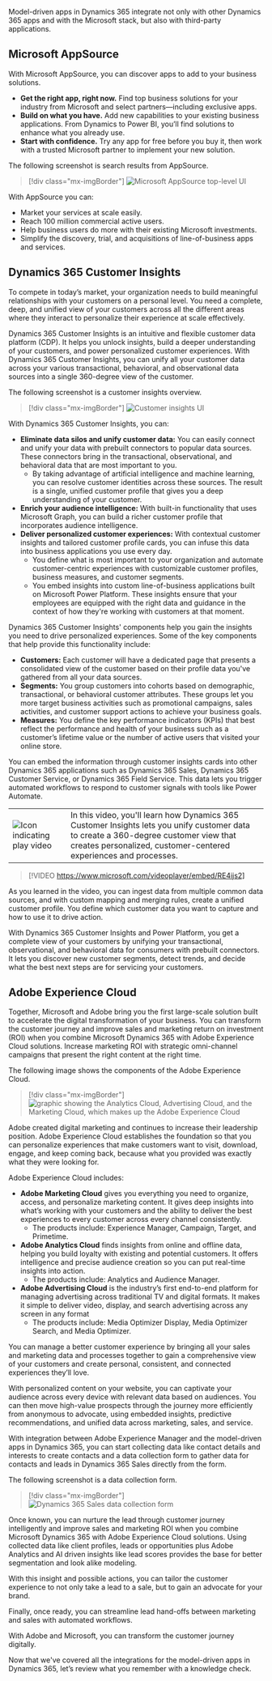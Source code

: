 ﻿Model-driven apps in Dynamics 365 integrate not only with other Dynamics 365 apps and with the Microsoft stack, but also with third-party applications.

## Microsoft AppSource

With Microsoft AppSource, you can discover apps to add to your business solutions. 

* **Get the right app, right now.** Find top business solutions for your industry from Microsoft and select partners—including exclusive apps.
* **Build on what you have.** Add new capabilities to your existing business applications. From Dynamics to Power BI, you’ll find solutions to enhance what you already use.
* **Start with confidence.** Try any app for free before you buy it, then work with a trusted Microsoft partner to implement your new solution.

The following screenshot is search results from AppSource.

> [!div class="mx-imgBorder"]
> ![Microsoft AppSource top-level UI](../media/m09-image11.png)

With AppSource you can:

* Market your services at scale easily.
* Reach 100 million commercial active users.
* Help business users do more with their existing Microsoft investments.
* Simplify the discovery, trial, and acquisitions of line-of-business apps and services.

## Dynamics 365 Customer Insights

To compete in today’s market, your organization needs to build meaningful relationships with your customers on a personal level. You need a complete, deep, and unified view of your customers across all the different areas where they interact to personalize their experience at scale effectively.

Dynamics 365 Customer Insights is an intuitive and flexible customer data platform (CDP). It helps you unlock insights, build a deeper understanding of your customers, and power personalized customer experiences. With Dynamics 365 Customer Insights, you can unify all your customer data across your various transactional, behavioral, and observational data sources into a single 360-degree view of the customer. 

The following screenshot is a customer insights overview.

> [!div class="mx-imgBorder"]
> ![Customer insights UI](../media/m09-image12.png)

With Dynamics 365 Customer Insights, you can:

* **Eliminate data silos and unify customer data:** You can easily connect and unify your data with prebuilt connectors to popular data sources. These connectors bring in the transactional, observational, and behavioral data that are most important to you. 
    -    By taking advantage of artificial intelligence and machine learning, you can resolve customer identities across these sources. The result is a single, unified customer profile that gives you a deep understanding of your customer. 
* **Enrich your audience intelligence:** With built-in functionality that uses Microsoft Graph, you can build a richer customer profile that incorporates audience intelligence. 
* **Deliver personalized customer experiences:** With contextual customer insights and tailored customer profile cards, you can infuse this data into business applications you use every day.
    -    You define what is most important to your organization and automate customer-centric experiences with customizable customer profiles, business measures, and customer segments.
    -    You embed insights into custom line-of-business applications built on Microsoft Power Platform. These insights ensure that your employees are equipped with the right data and guidance in the context of how they're working with customers at that moment. 

Dynamics 365 Customer Insights' components help you gain the insights you need to drive personalized experiences. Some of the key components that help provide this functionality include:

* **Customers:** Each customer will have a dedicated page that presents a consolidated view of the customer based on their profile data you've gathered from all your data sources. 
* **Segments:** You group customers into cohorts based on demographic, transactional, or behavioral customer attributes. These groups let you more target business activities such as promotional campaigns, sales activities, and customer support actions to achieve your business goals.
* **Measures:** You define the key performance indicators (KPIs) that best reflect the performance and health of your business such as a customer’s lifetime value or the number of active users that visited your online store. 

You can embed the information through customer insights cards into other Dynamics 365 applications such as Dynamics 365 Sales, Dynamics 365 Customer Service, or Dynamics 365 Field Service. This data lets you trigger automated workflows to respond to customer signals with tools like Power Automate. 

|  |  |
| ------------ | ------------- | 
| ![Icon indicating play video](../media/video-icon.png) | In this video, you'll learn how Dynamics 365 Customer Insights lets you unify customer data to create a 360-degree customer view that creates personalized, customer-centered experiences and processes. |

> [!VIDEO https://www.microsoft.com/videoplayer/embed/RE4ijs2]

As you learned in the video, you can ingest data from multiple common data sources, and with custom mapping and merging rules, create a unified customer profile. You define which customer data you want to capture and how to use it to drive action.

With Dynamics 365 Customer Insights and Power Platform, you get a complete view of your customers by unifying your transactional, observational, and behavioral data for consumers with prebuilt connectors. It lets you discover new customer segments, detect trends, and decide what the best next steps are for servicing your customers.

## Adobe Experience Cloud

Together, Microsoft and Adobe bring you the first large-scale solution built to accelerate the digital transformation of your business. You can transform the customer journey and improve sales and marketing return on investment (ROI) when you combine Microsoft Dynamics 365 with Adobe Experience Cloud solutions. Increase marketing ROI with strategic omni-channel campaigns that present the right content at the right time.

The following image shows the components of the Adobe Experience Cloud.

> [!div class="mx-imgBorder"]
> ![graphic showing the Analytics Cloud, Advertising Cloud, and the Marketing Cloud, which makes up the Adobe Experience Cloud](../media/m09-image17-acloud.png)

Adobe created digital marketing and continues to increase their leadership position. Adobe Experience Cloud establishes the foundation so that you can personalize experiences that make customers want to visit, download, engage, and keep coming back, because what you provided was exactly what they were looking for.

Adobe Experience Cloud includes:

- **Adobe Marketing Cloud** gives you everything you need to organize, access, and personalize marketing content. It gives deep insights into what’s working with your customers and the ability to deliver the best experiences to every customer across every channel consistently.
    - The products include: Experience Manager, Campaign, Target, and Primetime.
- **Adobe Analytics Cloud** finds insights from online and offline data, helping you build loyalty with existing and potential customers. It offers intelligence and precise audience creation so you can put real-time insights into action.
    - The products include: Analytics and Audience Manager.
- **Adobe Advertising Cloud** is the industry’s first end-to-end platform for managing advertising across traditional TV and digital formats. It makes it simple to deliver video, display, and search advertising across any screen in any format
    - The products include: Media Optimizer Display, Media Optimizer Search, and Media Optimizer.

You can manage a better customer experience by bringing all your sales and marketing data and processes together to gain a comprehensive view of your customers and create personal, consistent, and connected experiences they’ll love.

With personalized content on your website, you can captivate your audience across every device with relevant data based on audiences. You can then move high-value prospects through the journey more efficiently from anonymous to advocate, using embedded insights, predictive recommendations, and unified data across marketing, sales, and service.

With integration between Adobe Experience Manager and the model-driven apps in Dynamics 365, you can start collecting data like contact details and interests to create contacts and a data collection form to gather data for contacts and leads in Dynamics 365 Sales directly from the form.

The following screenshot is a data collection form.

> [!div class="mx-imgBorder"]
> ![Dynamics 365 Sales data collection form](../media/m09-image13.png)
 
Once known, you can nurture the lead through customer journey intelligently and improve sales and marketing ROI when you combine Microsoft Dynamics 365 with Adobe Experience Cloud solutions. Using collected data like client profiles, leads or opportunities plus Adobe Analytics and AI driven insights like lead scores provides the base for better segmentation and look alike modeling. 

With this insight and possible actions, you can tailor the customer experience to not only take a lead to a sale, but to gain an advocate for your brand.

Finally, once ready, you can streamline lead hand-offs between marketing and sales with automated workflows. 

With Adobe and Microsoft, you can transform the customer journey digitally.

Now that we've covered all the integrations for the model-driven apps in Dynamics 365, let’s review what you remember with a knowledge check.
